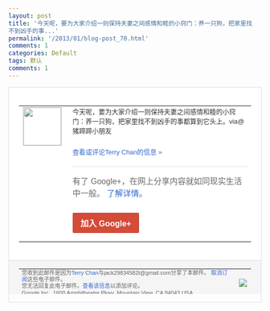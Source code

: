 ```yaml
---
layout: post
title: '今天呢，要为大家介绍一则保持夫妻之间感情和睦的小窍门：养一只狗，把家里找
不到凶手的事...'
permalink: '/2013/01/blog-post_70.html'
comments: 1
categories: Default
tags: 默认
comments: 1
---
```

<!-- X-Notifications: 1:4c5f7bc530000000 -->

<div style="border:solid 1px #dfdfdf;color:#686868;font:13px Arial"><div style="background-color:#fff;padding:20px;"><table cellpadding="0" cellspacing="0"><tr><td style="padding-right:15px;vertical-align:top"><a href="https://plus.google.com/_/notifications/emlink?emr=14900066512970582018&amp;emid=CNiI7IL-j7UCFWpatAod3CEAAA&amp;path=%2F108643996575278738906&amp;dt=1359545596842&amp;uob=8"><img height="75" src="https://lh3.googleusercontent.com/-KKRGTyJ5Bl0/AAAAAAAAAAI/AAAAAAAAtnY/R4QEWIp3Ur0/s75-c-k-a/photo.jpg" style="border:solid 1px #cccccc;" width="75"/></a></td><td style="width:578px;color:#333;font:13px Arial;vertical-align:top"><div style="padding-bottom:10px">今天呢，要为大家介绍一则保持夫妻之间感情<wbr/>和睦的小窍门：养一只狗，把家里找不到凶手<wbr/>的事都算到它头上。via@猪蹄蹄小朋友</div><p><a href="https://plus.google.com/_/notifications/emlink?emr=14900066512970582018&amp;emid=CNiI7IL-j7UCFWpatAod3CEAAA&amp;path=%2F108643996575278738906%2Fposts%2F8894zF4pad1%3Fgpinv%3DAMIXal8xM_T1zX8D81Jor58lF3hntt3OgTDiZv4NLTHcLprngc2eUW1ORfCZXSpHcTnHicgfkB58yqw81O0iI4BlSRyw14UKbSCWaW282kwna2fam-sS1HQ&amp;dt=1359545596842&amp;uob=8" style="color:#3366CC;text-decoration:none">查看或评论Terry Chan的信息 »</a></p><div style="margin-top:20px;border-top:solid 1px #dfdfdf"><div style="padding:15px 0;color:#686868;font:16px Arial">有了 Google+，在网上分享内容就如同现实生活中一般。 <a href="http://www.google.com/+/learnmore/" style="color:#3366CC;text-decoration:none">了解详情</a>。</div><p><a href="https://plus.google.com/_/notifications/emlink?emr=14900066512970582018&amp;emid=CNiI7IL-j7UCFWpatAod3CEAAA&amp;path=%2F%3Fgpinv%3DAMIXal8xM_T1zX8D81Jor58lF3hntt3OgTDiZv4NLTHcLprngc2eUW1ORfCZXSpHcTnHicgfkB58yqw81O0iI4BlSRyw14UKbSCWaW282kwna2fam-sS1HQ&amp;dt=1359545596842&amp;uob=8" style="display:inline-block;padding:7px 15px;background-color:#d44b38; color:#fff;font-size:16px; font-weight:bold;border-radius:2px;-webkit-border-radius:2px; -moz-border-radius:2px;border:solid 1px #c43b28; white-space:nowrap;text-decoration:none">加入 Google+</a></p></div></td></tr></table></div><div style="border-top:solid 1px #dfdfdf;padding:0 20px; background-color:#f5f5f5"><table cellpadding="0" cellspacing="0" style="height:50px"><tbody><tr><td style="vertical-align:middle;width:100%; color:#636363;font:11px Arial; line-height:120%">您收到此邮件是因为<a href="https://plus.google.com/_/notifications/emlink?emr=14900066512970582018&amp;emid=CNiI7IL-j7UCFWpatAod3CEAAA&amp;path=%2F108643996575278738906%3Fgpinv%3DAMIXal8xM_T1zX8D81Jor58lF3hntt3OgTDiZv4NLTHcLprngc2eUW1ORfCZXSpHcTnHicgfkB58yqw81O0iI4BlSRyw14UKbSCWaW282kwna2fam-sS1HQ&amp;dt=1359545596842&amp;uob=8" style="color:#3366CC;text-decoration:none">Terry Chan</a>与jack29834582t@gmail.com分享了本邮件。 <a href="https://plus.google.com/_/notifications/emlink?emr=14900066512970582018&amp;emid=CNiI7IL-j7UCFWpatAod3CEAAA&amp;path=%2F_%2Fnonplus%2Femailsettings%3Fgpinv%3DAMIXal8xM_T1zX8D81Jor58lF3hntt3OgTDiZv4NLTHcLprngc2eUW1ORfCZXSpHcTnHicgfkB58yqw81O0iI4BlSRyw14UKbSCWaW282kwna2fam-sS1HQ%26est%3DADH5u8WvVm3suU3fd3Ic-11831AD2oslO32OLPCWJYdPArTwKc2Ll2RWaI5eaNVm13Q_WhQQKPjf4hHVyIWVR738rtkpte1OZvAqQf4Yl3FXs_3K_JaRTSKPRfcyw1u8jMjCf2GwhTdlqUs3yk7IAnNkqGS7G4_Oeg&amp;dt=1359545596842&amp;uob=8" style="color:#3366CC;text-decoration:none">取消订阅</a>这些电子邮件。<br/>您无法回复此电子邮件。<a href="https://plus.google.com/_/notifications/emlink?emr=14900066512970582018&amp;emid=CNiI7IL-j7UCFWpatAod3CEAAA&amp;path=%2F108643996575278738906%2Fposts%2F8894zF4pad1%3Fgpinv%3DAMIXal8xM_T1zX8D81Jor58lF3hntt3OgTDiZv4NLTHcLprngc2eUW1ORfCZXSpHcTnHicgfkB58yqw81O0iI4BlSRyw14UKbSCWaW282kwna2fam-sS1HQ&amp;dt=1359545596842&amp;uob=8" style="color:#3366CC;text-decoration:none">查看该信息</a>以添加评论。<br/>Google Inc., 1600 Amphitheatre Pkwy, Mountain View, CA 94043 USA</td><td><img src="https://ssl.gstatic.com/s2/oz/images/notifications/logo/google-plus-6617a72bb36cc548861652780c9e6ff1.png"/></td></tr></tbody></table></div></div>